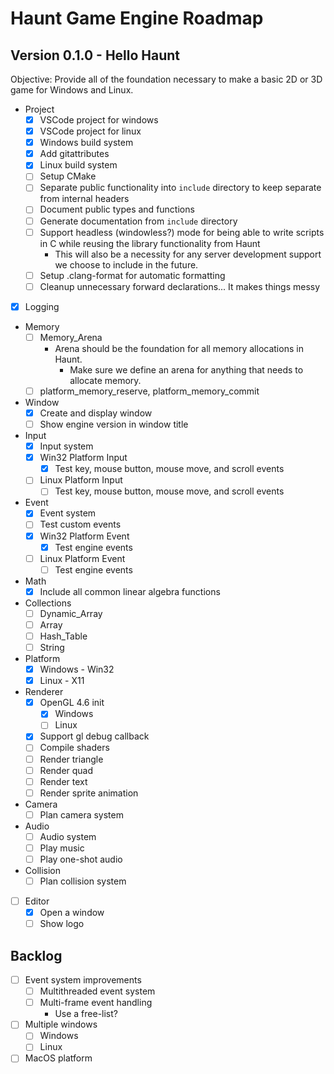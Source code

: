 # Haunt Game Engine Roadmap

## Version 0.1.0 - Hello Haunt

Objective: Provide all of the foundation necessary to make a basic 2D or 3D game for Windows and Linux.

- Project
  - [x] VSCode project for windows
  - [x] VSCode project for linux
  - [x] Windows build system
  - [x] Add gitattributes
  - [x] Linux build system
  - [ ] Setup CMake
  - [ ] Separate public functionality into `include` directory to keep separate from internal headers
  - [ ] Document public types and functions
  - [ ] Generate documentation from `include` directory
  - [ ] Support headless (windowless?) mode for being able to write scripts in C while reusing the library functionality from Haunt
    - This will also be a necessity for any server development support we choose to include in the future.
  - [ ] Setup .clang-format for automatic formatting
  - [ ] Cleanup unnecessary forward declarations... It makes things messy
- [x] Logging
- Memory
  - [ ] Memory_Arena
    - Arena should be the foundation for all memory allocations in Haunt.
      - Make sure we define an arena for anything that needs to allocate memory.
  - [ ] platform_memory_reserve, platform_memory_commit
- Window
  - [x] Create and display window
  - [ ] Show engine version in window title
- Input
  - [x] Input system
  - [x] Win32 Platform Input
    - [x] Test key, mouse button, mouse move, and scroll events
  - [ ] Linux Platform Input
    - [ ] Test key, mouse button, mouse move, and scroll events
- Event
  - [x] Event system
  - [ ] Test custom events
  - [x] Win32 Platform Event
    - [x] Test engine events
  - [ ] Linux Platform Event
    - [ ] Test engine events
- Math
  - [x] Include all common linear algebra functions
- Collections
  - [ ] Dynamic_Array
  - [ ] Array
  - [ ] Hash_Table
  - [ ] String
- Platform
  - [x] Windows - Win32
  - [x] Linux - X11
- Renderer
  - [x] OpenGL 4.6 init
    - [x] Windows
    - [ ] Linux
  - [x] Support gl debug callback
  - [ ] Compile shaders
  - [ ] Render triangle
  - [ ] Render quad
  - [ ] Render text
  - [ ] Render sprite animation
- Camera
  - [ ] Plan camera system
- Audio
  - [ ] Audio system
  - [ ] Play music
  - [ ] Play one-shot audio
- Collision
  - [ ] Plan collision system
- [ ] Editor
  - [x] Open a window
  - [ ] Show logo

## Backlog

- [ ] Event system improvements
  - [ ] Multithreaded event system
  - [ ] Multi-frame event handling
    - Use a free-list?
- [ ] Multiple windows
  - [ ] Windows
  - [ ] Linux
- [ ] MacOS platform
